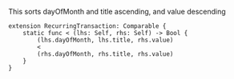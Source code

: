 This sorts dayOfMonth and title ascending, and value descending
```
extension RecurringTransaction: Comparable {
    static func < (lhs: Self, rhs: Self) -> Bool {
        (lhs.dayOfMonth, lhs.title, rhs.value)
        <
        (rhs.dayOfMonth, rhs.title, rhs.value)
    }
}
```
